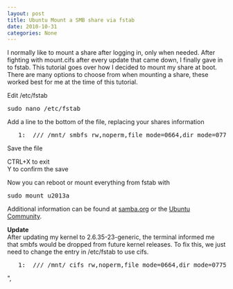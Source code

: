 ```yaml
---
layout: post
title: Ubuntu Mount a SMB share via fstab
date: 2010-10-31
categories: None
---
```


I normally like to mount a share after logging in, only when needed. After fighting with mount.cifs after every update that came down, I finally gave in to fstab. This tutorial goes over how I decided to mount my share at boot. There are many options to choose from when mounting a share, these worked best for me at the time of this tutorial.   

Edit /etc/fstab  

<pre class="csharpcode">sudo nano /etc/fstab</pre>  
Add a line to the bottom of the file, replacing your shares information  
<div class="csharpcode"><pre><span class="lnum">   1:  </span>//<serverhostname>/<sharename> /mnt/<foldername> smbfs rw,noperm,file_mode=0664,dir_mode=0775,username=<username>,password=<password>    0    0</password></username></foldername></sharename></serverhostname></pre></div>  
Save the file   

CTRL+X to exit   
Y to confirm the save   

Now you can reboot or mount everything from fstab with   

  <pre class="csharpcode">sudo mount u2013a</pre>  

Additional information can be found at <a href="http://samba.org/" target="_blank">samba.org</a> or the <a href="http://www.ubuntu.com/support/community" target="_blank">Ubuntu Community</a>.   

**Update**   
After updating my kernel to 2.6.35-23-generic, the terminal informed me that smbfs would be dropped from future kernel releases. To fix this, we just need to change the entry in /etc/fstab to use cifs.  

<div class="csharpcode"><pre><span class="lnum">   1:  </span>//<serverhostname>/<sharename> /mnt/<foldername> cifs rw,noperm,file_mode=0664,dir_mode=0775,username=<username>,password=<password>    0    0</password></username></foldername></sharename></serverhostname></pre></div>",
